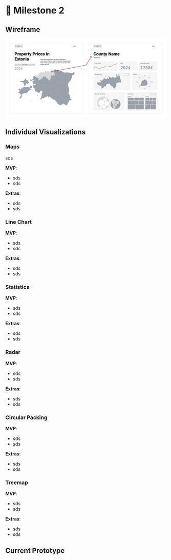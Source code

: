 # 📝 Milestone 2

## Wireframe

![wireframe](./figures/wireframe.png)

## Individual Visualizations

### Maps

sds

**MVP**:
- sds
- sds

**Extras**:
- sds
- sds

### Line Chart

**MVP**:
- sds
- sds

**Extras**:
- sds
- sds

### Statistics

**MVP**:
- sds
- sds

**Extras**:
- sds
- sds

### Radar

**MVP**:
- sds
- sds

**Extras**:
- sds
- sds

### Circular Packing

**MVP**:
- sds
- sds

**Extras**:
- sds
- sds

### Treemap

**MVP**:
- sds
- sds

**Extras**:
- sds
- sds

## Current Prototype
